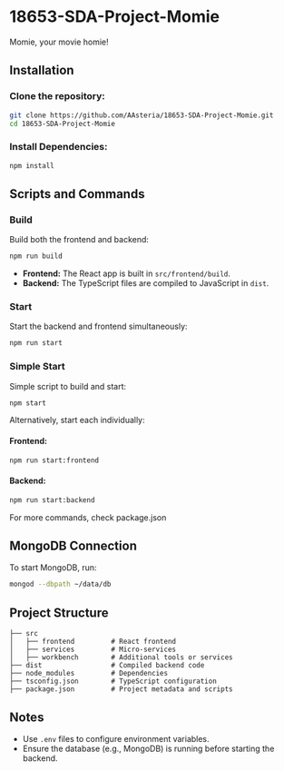 # 18653-SDA-Project-Momie
Momie, your movie homie!

## Installation

### Clone the repository:
```bash
git clone https://github.com/AAsteria/18653-SDA-Project-Momie.git
cd 18653-SDA-Project-Momie
```

### Install Dependencies:
```bash
npm install
```

## Scripts and Commands

### Build
Build both the frontend and backend:
```bash
npm run build
```
- **Frontend:** The React app is built in `src/frontend/build`.
- **Backend:** The TypeScript files are compiled to JavaScript in `dist`.

### Start
Start the backend and frontend simultaneously:
```bash
npm run start
```

### Simple Start
Simple script to build and start:
```bash
npm start
```

Alternatively, start each individually:

#### Frontend:
```bash
npm run start:frontend
```

#### Backend:
```bash
npm run start:backend
```

For more commands, check package.json

## MongoDB Connection

To start MongoDB, run:
```bash
mongod --dbpath ~/data/db
```

## Project Structure
```plaintext
├── src
│   ├── frontend         # React frontend
│   ├── services         # Micro-services
│   ├── workbench        # Additional tools or services
├── dist                 # Compiled backend code
├── node_modules         # Dependencies
├── tsconfig.json        # TypeScript configuration
├── package.json         # Project metadata and scripts
```

## Notes
- Use `.env` files to configure environment variables.
- Ensure the database (e.g., MongoDB) is running before starting the backend.
